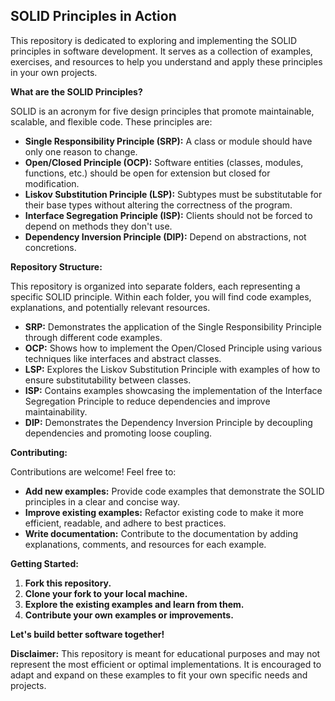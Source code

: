 ## SOLID Principles in Action

This repository is dedicated to exploring and implementing the SOLID principles in software development. It serves as a collection of examples, exercises, and resources to help you understand and apply these principles in your own projects.

**What are the SOLID Principles?**

SOLID is an acronym for five design principles that promote maintainable, scalable, and flexible code. These principles are:

* **Single Responsibility Principle (SRP):** A class or module should have only one reason to change.
* **Open/Closed Principle (OCP):** Software entities (classes, modules, functions, etc.) should be open for extension but closed for modification.
* **Liskov Substitution Principle (LSP):** Subtypes must be substitutable for their base types without altering the correctness of the program.
* **Interface Segregation Principle (ISP):** Clients should not be forced to depend on methods they don't use.
* **Dependency Inversion Principle (DIP):** Depend on abstractions, not concretions.

**Repository Structure:**

This repository is organized into separate folders, each representing a specific SOLID principle. Within each folder, you will find code examples, explanations, and potentially relevant resources.

* **SRP:** Demonstrates the application of the Single Responsibility Principle through different code examples.
* **OCP:** Shows how to implement the Open/Closed Principle using various techniques like interfaces and abstract classes.
* **LSP:** Explores the Liskov Substitution Principle with examples of how to ensure substitutability between classes.
* **ISP:** Contains examples showcasing the implementation of the Interface Segregation Principle to reduce dependencies and improve maintainability.
* **DIP:** Demonstrates the Dependency Inversion Principle by decoupling dependencies and promoting loose coupling.

**Contributing:**

Contributions are welcome! Feel free to:

* **Add new examples:** Provide code examples that demonstrate the SOLID principles in a clear and concise way.
* **Improve existing examples:** Refactor existing code to make it more efficient, readable, and adhere to best practices.
* **Write documentation:** Contribute to the documentation by adding explanations, comments, and resources for each example.

**Getting Started:**

1. **Fork this repository.**
2. **Clone your fork to your local machine.**
3. **Explore the existing examples and learn from them.**
4. **Contribute your own examples or improvements.**

**Let's build better software together!**

**Disclaimer:** This repository is meant for educational purposes and may not represent the most efficient or optimal implementations. It is encouraged to adapt and expand on these examples to fit your own specific needs and projects.
